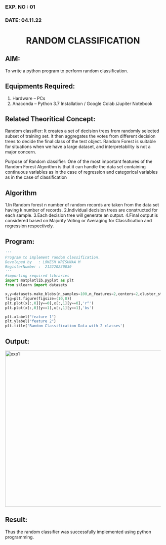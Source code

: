 ### EXP. NO : 01
### DATE: 04.11.22

# <p align="center">RANDOM CLASSIFICATION</p>
## AIM:
To write a python program to perform random classification.

## Equipments Required:
1. Hardware – PCs
2. Anaconda – Python 3.7 Installation / Google Colab /Jupiter Notebook

## Related Theoritical Concept:

Random classifier: It creates a set of decision trees from randomly selected subset of training set. It then aggregates the votes from different decision trees to decide the final class of the test object. Random Forest is suitable for situations when we have a large dataset, and interpretability is not a major concern.

Purpose of Random classifier: One of the most important features of the Random Forest Algorithm is that it can handle the data set containing continuous variables as in the case of regression and categorical variables as in the case of classification

## Algorithm
1.In Random forest n number of random records are taken from the data set having k number of records.
2.Individual decision trees are constructed for each sample.
3.Each decision tree will generate an output.
4.Final output is considered based on Majority Voting or Averaging for Classification and regression respectively.

## Program:
```python
'''
Program to implement random classification.
Developed by   : LOKESH KRISHNAA M 
RegisterNumber :  212220230030
'''
#importing required libraries 
import matplotlib.pyplot as plt
from sklearn import datasets

x,y=datasets.make_blobs(n_samples=100,n_features=2,centers=2,cluster_std=1.05,random_state=2)
fig=plt.figure(figsize=(10,8))
plt.plot(x[:,0][y==0],x[:,1][y==0],'r^')
plt.plot(x[:,0][y==1],x[:,1][y==1],'bs')

plt.xlabel("feature 1")
plt.ylabel("feature 2")
plt.title('Random Classification Data with 2 classes')
```

## Output:

<img width="505" alt="exp1" src="https://user-images.githubusercontent.com/75234646/165083014-b41c2112-e220-44cb-a548-e9d6ff9e1d04.png">

## Result:
Thus the random classifier was successfully implemented using python programming.


